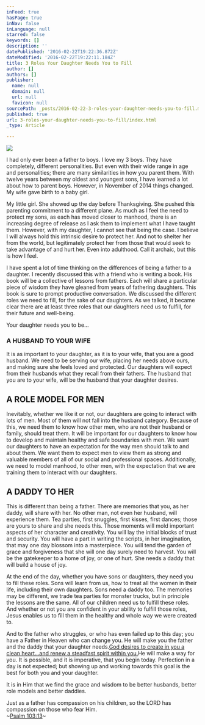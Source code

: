 ```yaml
---
inFeed: true
hasPage: true
inNav: false
inLanguage: null
starred: false
keywords: []
description: ''
datePublished: '2016-02-22T19:22:36.872Z'
dateModified: '2016-02-22T19:22:11.184Z'
title: 3 Roles Your Daughter Needs You to Fill
author: []
authors: []
publisher:
  name: null
  domain: null
  url: null
  favicon: null
sourcePath: _posts/2016-02-22-3-roles-your-daughter-needs-you-to-fill.md
published: true
url: 3-roles-your-daughter-needs-you-to-fill/index.html
_type: Article

---
```

![](https://the-grid-user-content.s3-us-west-2.amazonaws.com/8c2270f5-7811-486f-9890-043e742ca8a1.jpg)

I had only ever been a father to boys. I love my 3 boys. They have completely, different personalities. But even with their wide range in age and personalities; there are many similarities in how you parent them. With twelve years between my oldest and youngest sons, I have learned a lot about how to parent boys. However, in November of 2014 things changed. My wife gave birth to a baby girl.

My little girl. She showed up the day before Thanksgiving. She pushed this parenting commitment to a different plane. As much as I feel the need to protect my sons, as each has moved closer to manhood, there is an increasing degree of release as I ask them to implement what I have taught them. However, with my daughter, I cannot see that being the case. I believe I will always hold this intrinsic desire to protect her. And not to shelter her from the world, but legitimately protect her from those that would seek to take advantage of and hurt her. Even into adulthood. Call it archaic, but this is how I feel.

I have spent a lot of time thinking on the differences of being a father to a daughter. I recently discussed this with a friend who is writing a book. His book will be a collective of lessons from fathers. Each will share a particular piece of wisdom they have gleaned from years of fathering daughters. This book is sure to prompt productive conversation. We discussed the different roles we need to fill, for the sake of our daughters. As we talked, it became clear there are at least three roles that our daughters need us to fulfill, for their future and well-being.

Your daughter needs you to be...

### A HUSBAND TO YOUR WIFE

It is as important to your daughter, as it is to your wife, that you are a good husband. We need to be serving our wife, placing her needs above ours, and making sure she feels loved and protected. Our daughters will expect from their husbands what they recall from their fathers. The husband that you are to your wife, will be the husband that your daughter desires.

## A ROLE MODEL FOR MEN

Inevitably, whether we like it or not, our daughters are going to interact with lots of men. Most of them will not fall into the husband category. Because of this, we need them to know how other men, who are not their husband or family, should treat them. It will be important for our daughters to know how to develop and maintain healthy and safe boundaries with men. We want our daughters to have an expectation for the way men should talk to and about them. We want them to expect men to view them as strong and valuable members of all of our social and professional spaces. Additionally, we need to model manhood, to other men, with the expectation that we are training them to interact with our daughters.

## A DADDY TO HER

This is different than being a father. There are memories that you, as her daddy, will share with her. No other man, not even her husband, will experience them. Tea parties, first snuggles, first kisses, first dances; those are yours to share and she needs this. Those moments will mold important aspects of her character and creativity. You will lay the initial blocks of trust and security. You will have a part in writing the scripts, in her imagination, that may one day blossom into a masterpiece. You will tend the garden of grace and forgiveness that she will one day surely need to harvest. You will be the gatekeeper to a home of joy, or one of hurt. She needs a daddy that will build a house of joy.

At the end of the day, whether you have sons or daughters, they need you to fill these roles. Sons will learn from us, how to treat all the women in their life, including their own daughters. Sons need a daddy too. The memories may be different, we trade tea parties for monster trucks, but in principle the lessons are the same. All of our children need us to fulfill these roles. And whether or not you are confident in your ability to fulfill those roles, Jesus enables us to fill them in the healthy and whole way we were created to.

And to the father who struggles, or who has even failed up to this day; you have a Father in Heaven who can change you. He will make you the father and the daddy that your daughter needs.[God desires to create in you a clean heart...and renew a steadfast spirit within you.][0]He will make a way for you. It is possible, and it is imperative, that you begin today. Perfection in a day is not expected; but showing up and working towards this goal is the best for both you and your daughter.

It is in Him that we find the grace and wisdom to be better husbands, better role models and better daddies.

Just as a father has compassion on his children, so the LORD has compassion on those who fear Him.  
~[Psalm 103:13][1]~

[0]: https://www.biblegateway.com/passage/?search=Psalm+51%3A10&version=ESV
[1]: https://www.biblegateway.com/passage/?search=Psalm+103%3A13&version=ESV